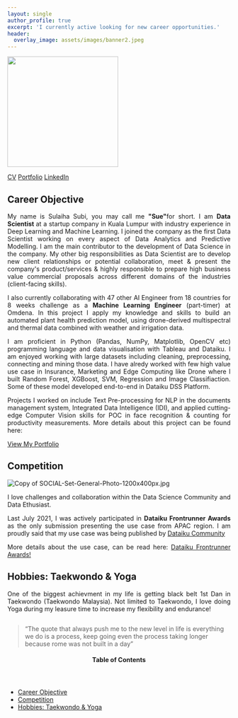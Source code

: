 ```yaml
---
layout: single
author_profile: true
excerpt: 'I currently active looking for new career opportunities.'
header:
  overlay_image: assets/images/banner2.jpeg
---
```


<p> <img src="https://sulaihasubi.github.io/assets/images/dp-600x600.png" width="250" class="align-center"> </p>

<!-- CTA Button for the CV, Portfolio and LinkedIn -->
<p class="text-center"><a href="https://sulaihasubi.github.io/cv/" class="btn btn--info">CV</a> <a href="https://sulaihasubi.github.io/portfolio/" class="btn btn--info">Portfolio</a> <a href="https://www.linkedin.com/in/sulaihasubi/" class="btn btn--info">LinkedIn</a></p>

Career Objective
---
<p style="text-align:justify">
My name is Sulaiha Subi, you may call me <strong>"Sue"</strong>for short. I am <strong> Data Scientist </strong> at a startup company in Kuala Lumpur with industry experience in Deep Learning and Machine Learning. I joined the company as the first Data Scientist working on every aspect of Data Analytics and Predictive Modelling. I am the main contributor to the development of Data Science in the company.
My other big responsibilities as Data Scientist are to develop new client relationships or potential collaboration, meet & present the company's product/services & highly responsible to prepare high business value commercial proposals across different domains of the industries (client-facing skills). </p>
<p style="text-align:justify">
I also currently collaborating with 47 other AI Engineer from 18 countries for 8 weeks challenge as a <strong>Machine Learning Engineer</strong> (part-timer) at Omdena. In this project I apply my knowledge and skills to build an automated plant health prediction model, using drone-derived multispectral and thermal data combined with weather and irrigation data. </p>
<p style="text-align:justify">
I am proficient in Python (Pandas, NumPy, Matplotlib, OpenCV etc) programming language and data visualisation with Tableau and Dataiku. I am enjoyed working with large datasets including cleaning, preprocessing, connecting and mining those data. I have alredy worked with few high value use case in Insurance, Marketing and Edge Computing like Drone where I built Random Forest, XGBoost, SVM, Regression and Image Classifiaction. Some of these model developed end-to-end in Dataiku DSS Platform. </p>
<p style="text-align:justify">
Projects I worked on include Text Pre-processing for NLP in the documents management system, Integrated Data Intelligence (IDI), and applied cutting-edge Computer Vision skills  for POC in face recognition & counting for productivity measurements. More details about this project can be found here:
<p class="text-center"><a href="https://ssulaihasubi.github.io/portfolio/" class="btn btn--info">View My Portfolio</a></p> </p>


Competition
---
<img src="https://community.dataiku.com/t5/image/serverpage/image-id/3235i0C369546705BEB4E/image-size/large?v=v2&amp;px=999" role="button" title="Copy of SOCIAL-Set-General-Photo-1200x400px.jpg" alt="Copy of SOCIAL-Set-General-Photo-1200x400px.jpg" li-image-url="https://community.dataiku.com/t5/image/serverpage/image-id/3235i0C369546705BEB4E?v=v2" li-image-display-id="'3235i0C369546705BEB4E'" li-message-uid="'16117'" li-messages-message-image="true" li-bindable="" class="lia-media-image" tabindex="0" li-bypass-lightbox-when-linked="true" li-use-hover-links="false" li-compiled="true"> 
<p style="text-align:justify">
I love challenges and collaboration within the Data Science Community and Data Ethusiast. </p>
<p style="text-align:justify">
Last July 2021, I was actively participated in <strong>Dataiku Frontrunner Awards</strong> as the only submission presenting the use case from APAC region. I am proudly said that my use case was being published by <a href="https://community.dataiku.com">Dataiku  Community</a></p>
<p style="text-align:justify">
More details about the use case, can be read here: <a href="https://community.dataiku.com/t5/Dataiku-Frontrunner-Awards/RiseHill-Data-Analysis-Using-AI-to-combat-the-Rise-in-Corporate/ta-p/18184">Dataiku Frontrunner Awards!</a></p>


Hobbies: Taekwondo & Yoga
---
<p style="text-align:justify">
One of the biggest achievment in my life is getting black belt 1st Dan in Taekwondo (Taekwondo Malaysia). Not limited to Taekwondo, I love doing Yoga during my leasure time to increase my flexibility and endurance!</p>

<img src="https://media-exp1.licdn.com/dms/image/C562DAQED_LKC5TUx0A/profile-treasury-image-shrink_1920_1920/0/1598848275051?e=1636275600&amp;v=beta&amp;t=TDZkPoPYpxx8Iq0IDhjaF1RvOHO7akACpxiUL54LVxs" loading="lazy" alt="" id="ember641" class="ivm-view-attr__img--centered pv-overlay-view-content__image-view-model lazy-image ember-view">


<blockquote>
  <p>“The quote that always push me to the new level in life is everything we do is a process, keep going even the process taking longer because rome was not built in a day”</p>
</blockquote>

<!-- This is for Sidebar Menu on the Rigth Side -->
<p>
<aside class="sidebar__right ">
            <nav class="toc">
              <header><h4 class="nav__title"><i class="fas fa-bookmark"></i> Table of Contents</h4></header>
              <ul class="toc__menu">
  <li class=""><a href="#career-objective">Career Objective</a></li>
  <li class=""><a href="#competition">Competition</a></li>
  <li class=""><a href="#hobbies-taekwondo--yoga">Hobbies: Taekwondo & Yoga</a>
